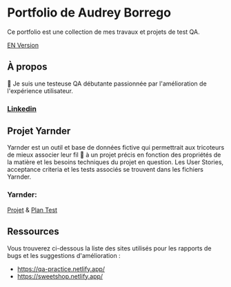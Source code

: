 # Portfolio de Audrey Borrego
Ce portfolio est une collection de mes travaux et projets de test QA.

[EN Version](https://github.com/abrg-test/abrgportfolioEN)
## À propos
🙌 Je suis une testeuse QA débutante passionnée par l'amélioration de l'expérience utilisateur.
### [Linkedin](https://www.linkedin.com/in/audrey-borrego-08a52095/)
## Projet Yarnder
Yarnder est un outil et base de données fictive qui permettrait aux tricoteurs de mieux associer leur fil :yarn: à un projet précis en fonction des propriétés de la matière et les besoins techniques du projet en question. Les User Stories, acceptance criteria et les tests associés se trouvent dans les fichiers Yarnder.
### Yarnder:
[Projet](https://github.com/abrg-test/abrgportfolioFR/blob/main/Projet%20Yarnder.FR.pdf) & [Plan Test](https://github.com/abrg-test/abrgportfolioFR/blob/main/Yarnder%20Plan%20Test.FR.pdf)
## Ressources
Vous trouverez ci-dessous la liste des sites utilisés pour les rapports de bugs et les suggestions d'amélioration :
* https://qa-practice.netlify.app/
* https://sweetshop.netlify.app/
